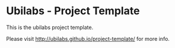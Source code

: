 # Ubilabs - Project Template

This is the ubilabs project template.

Please visit http://ubilabs.github.io/project-template/ for more info.
